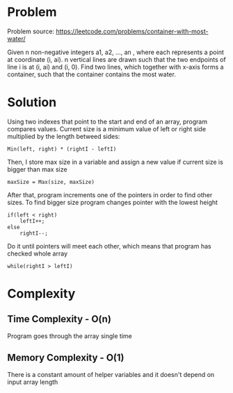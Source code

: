 # Problem
Problem source: https://leetcode.com/problems/container-with-most-water/

Given n non-negative integers a1, a2, ..., an , where each represents a point at coordinate (i, ai). n vertical lines are drawn such that the two endpoints of line i is at (i, ai) and (i, 0). Find two lines, which together with x-axis forms a container, such that the container contains the most water.

# Solution
Using two indexes that point to the start and end of an array, program compares values. Current size is a minimum value of left or right side multiplied by the length betweed sides:

```
Min(left, right) * (rightI - leftI)
```


Then, I store max size in a variable and assign a new value if current size is bigger than max size

```
maxSize = Max(size, maxSize)
```


After that, program increments one of the pointers in order to find other sizes. To find bigger size program changes pointer with the lowest height

```
if(left < right)
    leftI++;
else
    rightI--;
```

Do it until pointers will meet each other, which means that program has checked whole array

```
while(rightI > leftI)
```

# Complexity
## Time Complexity - O(n)
Program goes through the array single time

## Memory Complexity -  O(1)
There is a constant amount of helper variables and it doesn't depend on input array length